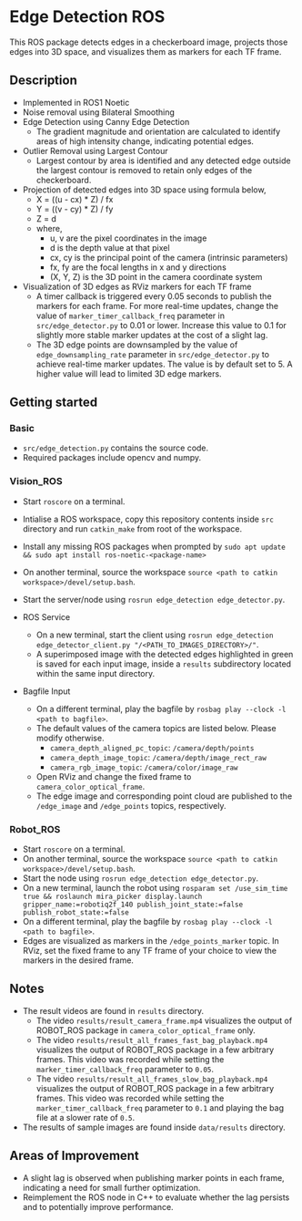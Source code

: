 # Edge Detection ROS
This ROS package detects edges in a checkerboard image, projects those edges into 3D space, and visualizes them as markers for each TF frame.

## Description
- Implemented in ROS1 Noetic
- Noise removal using Bilateral Smoothing
- Edge Detection using Canny Edge Detection
    - The gradient magnitude and orientation are calculated to identify areas of high intensity change, indicating potential edges.
- Outlier Removal using Largest Contour 
    - Largest contour by area is identified and any detected edge outside the largest contour is removed to retain only edges of the checkerboard.
- Projection of detected edges into 3D space using formula below,
    - X = ((u - cx) * Z) / fx
    - Y = ((v - cy) * Z) / fy
    - Z = d
    - where,
        - u, v are the pixel coordinates in the image
        - d is the depth value at that pixel
        - cx, cy is the principal point of the camera (intrinsic parameters)
        - fx, fy are the focal lengths in x and y directions
        - (X, Y, Z) is the 3D point in the camera coordinate system
- Visualization of 3D edges as RViz markers for each TF frame
    - A timer callback is triggered every 0.05 seconds to publish the markers for each frame. For more real-time updates, change the value of `marker_timer_callback_freq` parameter in `src/edge_detector.py` to 0.01 or lower. Increase this value to 0.1 for slightly more stable marker updates at the cost of a slight lag.
    - The 3D edge points are downsampled by the value of `edge_downsampling_rate` parameter in `src/edge_detector.py` to achieve real-time marker updates. The value is by default set to 5. A higher value will lead to limited 3D edge markers.

## Getting started

### Basic
- `src/edge_detection.py` contains the source code.
- Required packages include opencv and numpy.

### Vision_ROS
- Start `roscore` on a terminal.
- Intialise a ROS workspace, copy this repository contents inside `src` directory and run `catkin_make` from root of the workspace.
- Install any missing ROS packages when prompted by `sudo apt update && sudo apt install ros-noetic-<package-name>`
- On another terminal, source the workspace `source <path to catkin workspace>/devel/setup.bash`.
- Start the server/node using `rosrun edge_detection edge_detector.py`.

- ROS Service
    - On a new terminal, start the client using `rosrun edge_detection edge_detector_client.py "/<PATH_TO_IMAGES_DIRECTORY>/"`.
    - A superimposed image with the detected edges highlighted in green is saved for each input image, inside a `results` subdirectory located within the same input directory.

- Bagfile Input
    - On a different terminal, play the bagfile by `rosbag play --clock -l <path to bagfile>`.
    - The default values of the camera topics are listed below. Please modify otherwise.
        - `camera_depth_aligned_pc_topic`: `/camera/depth/points`
        - `camera_depth_image_topic`: `/camera/depth/image_rect_raw`
        - `camera_rgb_image_topic`: `/camera/color/image_raw`
    - Open RViz and change the fixed frame to `camera_color_optical_frame`.
    - The edge image and corresponding point cloud are published to the `/edge_image` and `/edge_points` topics, respectively.

### Robot_ROS
- Start `roscore` on a terminal.
- On another terminal, source the workspace `source <path to catkin workspace>/devel/setup.bash`.
- Start the node using `rosrun edge_detection edge_detector.py`.
- On a new terminal, launch the robot using `rosparam set /use_sim_time true && roslaunch mira_picker display.launch gripper_name:=robotiq2f_140 publish_joint_state:=false publish_robot_state:=false`
- On a different terminal, play the bagfile by `rosbag play --clock -l <path to bagfile>`.
- Edges are visualized as markers in the `/edge_points_marker` topic. In RViz, set the fixed frame to any TF frame of your choice to view the markers in the desired frame.

## Notes
- The result videos are found in `results` directory.
    - The video `results/result_camera_frame.mp4` visualizes the output of ROBOT_ROS package in `camera_color_optical_frame` only.
    - The video `results/result_all_frames_fast_bag_playback.mp4` visualizes the output of ROBOT_ROS package in a few arbitrary frames. This video was recorded while setting the `marker_timer_callback_freq` parameter to `0.05`.
    - The video `results/result_all_frames_slow_bag_playback.mp4` visualizes the output of ROBOT_ROS package in a few arbitrary frames. This video was recorded while setting the `marker_timer_callback_freq` parameter to `0.1` and playing the bag file at a slower rate of `0.5`.
- The results of sample images are found inside `data/results` directory.

## Areas of Improvement
- A slight lag is observed when publishing marker points in each frame, indicating a need for small further optimization.
- Reimplement the ROS node in C++ to evaluate whether the lag persists and to potentially improve performance.
